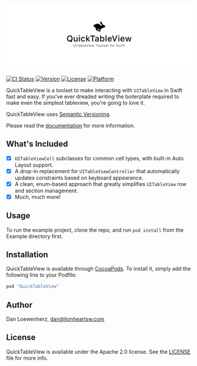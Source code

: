 <!--
Copyright 2012-2018 Lionheart Software LLC

Licensed under the Apache License, Version 2.0 (the "License");
you may not use this file except in compliance with the License.
You may obtain a copy of the License at

   http://www.apache.org/licenses/LICENSE-2.0

Unless required by applicable law or agreed to in writing, software
distributed under the License is distributed on an "AS IS" BASIS,
WITHOUT WARRANTIES OR CONDITIONS OF ANY KIND, either express or implied.
See the License for the specific language governing permissions and
limitations under the License.
-->

![](meta/repo-banner.png)

[![CI Status][ci-badge]][travis-repo-url]
[![Version][version-badge]][cocoapods-repo-url]
[![License][license-badge]][cocoapods-repo-url]
[![Platform][platform-badge]][cocoapods-repo-url]

QuickTableView is a toolset to make interacting with `UITableView` in Swift fast and easy. If you've ever dreaded writing the boilerplate required to make even the simplest tableview, you're going to love it.

QuickTableView uses [Semantic Versioning][semver-url].

Please read the [documentation][doc-url] for more information.

## What's Included

* [x] `UITableViewCell` subclasses for common cell types, with built-in Auto Layout support.
* [x] A drop-in replacement for `UITableViewController` that automatically updates constraints based on keyboard appearance.
* [x] A clean, enum-based approach that greatly simplifies `UITableView` row and section management.
* [x] Much, much more!

## Usage

To run the example project, clone the repo, and run `pod install` from the Example directory first.

## Installation

QuickTableView is available through [CocoaPods][cocoapods-url]. To install
it, simply add the following line to your Podfile:

```ruby
pod "QuickTableView"
```

## Author

Dan Loewenherz, dan@lionheartsw.com

## License

QuickTableView is available under the Apache 2.0 license. See the [LICENSE](LICENSE) file for more info.

<!-- Images -->

[ci-badge]: https://img.shields.io/travis/lionheart/QuickTableView.svg?style=flat
[version-badge]: https://img.shields.io/cocoapods/v/QuickTableView.svg?style=flat
[license-badge]: https://img.shields.io/cocoapods/l/QuickTableView.svg?style=flat
[platform-badge]: https://img.shields.io/cocoapods/p/QuickTableView.svg?style=flat

<!-- Links -->

[semver-url]: http://www.semver.org
[travis-repo-url]: https://travis-ci.org/lionheart/QuickTableView
[cocoapods-url]: http://cocoapods.org
[cocoapods-repo-url]: http://cocoapods.org/pods/QuickTableView
[doc-url]: https://code.lionheart.software/QuickTableView/


